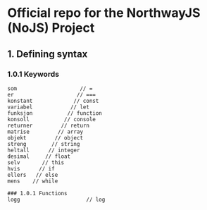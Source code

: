 # Official repo for the NorthwayJS (NoJS) Project

## 1. Defining syntax

### 1.0.1 Keywords

```
som                    // =
er                    // ===
konstant             // const
variabel            // let
funksjon           // function
konsoll           // console
returner         // return
matrise         // array
objekt         // object
streng        // string
heltall      // integer
desimal     // float
selv       // this
hvis      // if
ellers   // else
mens    // while

### 1.0.1 Functions
logg                     // log
```

